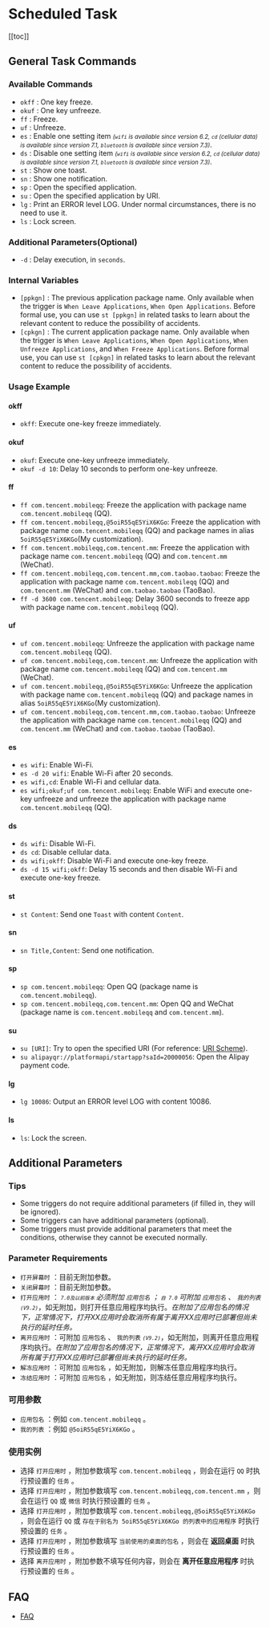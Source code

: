 # Scheduled Task
[[toc]]

## General Task Commands

### Available Commands

* `okff` : One key freeze.
* `okuf` : One key unfreeze.
* `ff` : Freeze.
* `uf` : Unfreeze.
* `es` : Enable one setting item <small>*(`wifi` is available since version 6.2, `cd` (cellular data) is available since version 7.1, `bluetooth` is available since version 7.3)*</small>.
* `ds` : Disable one setting item <small>*(`wifi` is available since version 6.2, `cd` (cellular data) is available since version 7.1, `bluetooth` is available since version 7.3)*</small>.
* `st` : Show one toast.
* `sn` <Badge text="8.6+" type="tip"/>: Show one notification.
* `sp` : Open the specified application.
* `su` : Open the specified application by URI.
* `lg` <Badge text="7.2+" type="tip"/>: Print an ERROR level LOG. Under normal circumstances, there is no need to use it.
* `ls` <Badge text="8.7+" type="tip"/>: Lock screen.

### Additional Parameters(Optional)

* `-d` <Badge text="7.2+" type="tip"/>: Delay execution, in `seconds`.

### Internal Variables

* `[ppkgn]` <Badge text="7.4+" type="tip"/>: The previous application package name. Only available when the trigger is `When Leave Applications`, `When Open Applications`. Before formal use, you can use `st [ppkgn]` in related tasks to learn about the relevant content to reduce the possibility of accidents.
* `[cpkgn]` <Badge text="7.4+" type="tip"/>: The current application package name. Only available when the trigger is `When Leave Applications`, `When Open Applications`, `When Unfreeze Applications`, and `When Freeze Applications`. Before formal use, you can use `st [cpkgn]` in related tasks to learn about the relevant content to reduce the possibility of accidents.

### Usage Example

#### okff

* `okff`: Execute one-key freeze immediately.

#### okuf

* `okuf`: Execute one-key unfreeze immediately.
* `okuf -d 10`: Delay 10 seconds to perform one-key unfreeze.

#### ff

* `ff com.tencent.mobileqq`: Freeze the application with package name `com.tencent.mobileqq` (QQ).
* `ff com.tencent.mobileqq,@5oiR55qE5YiX6KGo`: Freeze the application with package name `com.tencent.mobileqq` (QQ) and package names in alias `5oiR55qE5YiX6KGo`(My customization).
* `ff com.tencent.mobileqq,com.tencent.mm`: Freeze the application with package name `com.tencent.mobileqq` (QQ) and `com.tencent.mm` (WeChat).
* `ff com.tencent.mobileqq,com.tencent.mm,com.taobao.taobao`: Freeze the application with package name `com.tencent.mobileqq` (QQ) and `com.tencent.mm` (WeChat) and `com.taobao.taobao` (TaoBao).
* `ff -d 3600 com.tencent.mobileqq`: Delay 3600 seconds to freeze app with package name `com.tencent.mobileqq` (QQ).

#### uf

* `uf com.tencent.mobileqq`: Unfreeze the application with package name `com.tencent.mobileqq` (QQ).
* `uf com.tencent.mobileqq,com.tencent.mm`: Unfreeze the application with package name `com.tencent.mobileqq` (QQ) and `com.tencent.mm` (WeChat).
* `uf com.tencent.mobileqq,@5oiR55qE5YiX6KGo`: Unfreeze the application with package name `com.tencent.mobileqq` (QQ) and package names in alias `5oiR55qE5YiX6KGo`(My customization).
* `uf com.tencent.mobileqq,com.tencent.mm,com.taobao.taobao`: Unfreeze the application with package name `com.tencent.mobileqq` (QQ) and `com.tencent.mm` (WeChat) and `com.taobao.taobao` (TaoBao).

#### es

* `es wifi`: Enable Wi-Fi.
* `es -d 20 wifi`: Enable Wi-Fi after 20 seconds.
* `es wifi,cd`: Enable Wi-Fi and cellular data.
* `es wifi;okuf;uf com.tencent.mobileqq`: Enable WiFi and execute one-key unfreeze and unfreeze the application with package name `com.tencent.mobileqq` (QQ).

#### ds

* `ds wifi`: Disable Wi-Fi.
* `ds cd`: Disable cellular data.
* `ds wifi;okff`: Disable Wi-Fi and execute one-key freeze.
* `ds -d 15 wifi;okff`: Delay 15 seconds and then disable Wi-Fi and execute one-key freeze.

#### st

* `st Content`: Send one `Toast` with content `Content`.

#### sn

* `sn Title,Content`: Send one notification.

#### sp

* `sp com.tencent.mobileqq`: Open QQ (package name is `com.tencent.mobileqq`).
* `sp com.tencent.mobileqq,com.tencent.mm`: Open QQ and WeChat (package name is `com.tencent.mobileqq` and `com.tencent.mm`).

#### su

* `su [URI]`: Try to open the specified URI (For reference: [URI Scheme](//www.urischeme.com)).
* `su alipayqr://platformapi/startapp?saId=20000056`: Open the Alipay payment code.

#### lg

* `lg 10086`: Output an ERROR level LOG with content 10086.

#### ls

* `ls`: Lock the screen.

## Additional Parameters

### Tips

* Some triggers do not require additional parameters (if filled in, they will be ignored).
* Some triggers can have additional parameters (optional).
* Some triggers must provide additional parameters that meet the conditions, otherwise they cannot be executed normally.

### Parameter Requirements

* `打开屏幕时` ：目前无附加参数。
* `关闭屏幕时` ：目前无附加参数。
* `打开应用时` ：*<small> `7.0及以前版本` </small>*必须附加 `应用包名` ；*<small> `自 7.0` </small>*可附加 `应用包名` 、 `我的列表`*<small>`(V9.2)`</small>*，如无附加，则打开任意应用程序均执行。*在附加了应用包名的情况下，正常情况下，打开XX应用时会取消所有属于离开XX应用时已部署但尚未执行的延时任务。*
* `离开应用时` ：可附加 `应用包名` 、 `我的列表` <small>*`(V9.2)`*</small>，如无附加，则离开任意应用程序均执行。*在附加了应用包名的情况下，正常情况下，离开XX应用时会取消所有属于打开XX应用时已部署但尚未执行的延时任务。*
* `解冻应用时` ：可附加 `应用包名` ，如无附加，则解冻任意应用程序均执行。
* `冻结应用时` ：可附加 `应用包名` ，如无附加，则冻结任意应用程序均执行。

### 可用参数

* `应用包名` ：例如 `com.tencent.mobileqq` 。
* `我的列表` ：例如 `@5oiR55qE5YiX6KGo` 。

### 使用实例

* 选择 `打开应用时` ，附加参数填写 `com.tencent.mobileqq` ，则会在运行 `QQ` 时执行预设置的 `任务` 。
* 选择 `打开应用时` ，附加参数填写 `com.tencent.mobileqq,com.tencent.mm` ，则会在运行 `QQ` 或 `微信` 时执行预设置的 `任务` 。
* 选择 `打开应用时` ，附加参数填写 `com.tencent.mobileqq,@5oiR55qE5YiX6KGo` ，则会在运行 `QQ` 或 `存在于别名为 5oiR55qE5YiX6KGo 的列表中的应用程序` 时执行预设置的 `任务` 。
* 选择 `打开应用时` ，附加参数填写 `当前使用的桌面的包名` ，则会在 **返回桌面** 时执行预设置的 `任务` 。
* 选择 `离开应用时` ，附加参数不填写任何内容，则会在 **离开任意应用程序** 时执行预设置的 `任务` 。

## FAQ
* [FAQ](../faq/)

